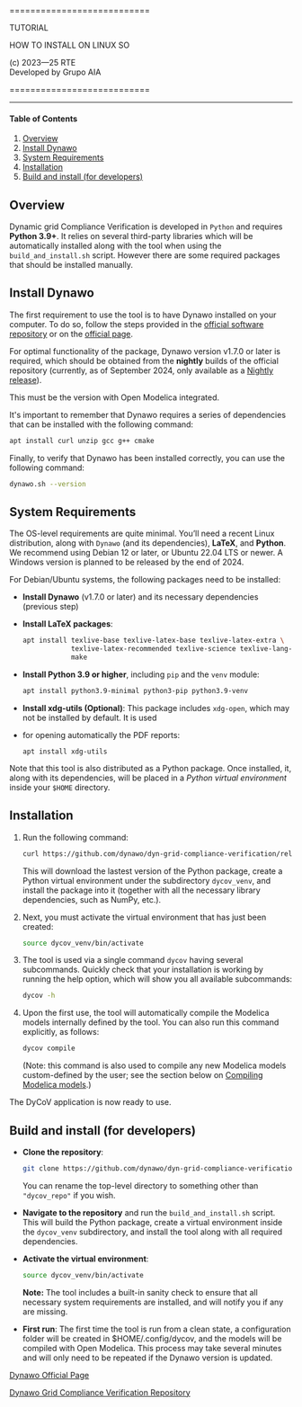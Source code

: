 ===========================

TUTORIAL

HOW TO INSTALL ON LINUX SO

(c) 2023&mdash;25 RTE  
Developed by Grupo AIA

===========================

--------------------------------------------------------------------------------

#### Table of Contents

1. [Overview](#Overview)
2. [Install Dynawo](#Install-Dynawo)
3. [System Requirements](#System-Requirements)
4. [Installation](#Installation)
5. [Build and install (for developers)](#build-and-install-for-developers)

## Overview

Dynamic grid Compliance Verification is developed in `Python` and requires 
**Python 3.9+**. It relies on several third-party libraries which will be 
automatically installed along with the tool when using the `build_and_install.sh` 
script. However there are some required packages that should be installed manually.

## Install Dynawo
The first requirement to use the tool is to have Dynawo installed on your computer. 
To do so, follow the steps provided in the [official software repository](https://github.com/dynawo/dynawo) or 
on the [official page](https://dynawo.github.io/install/).

For optimal functionality of the package, Dynawo version v1.7.0 or later is required, 
which should be obtained from the **nightly** builds of the official repository 
(currently, as of September 2024, only available as a [Nightly release](https://github.com/dynawo/dynawo/releases)).

This must be the version with Open Modelica integrated.

It's important to remember that Dynawo requires a series of dependencies that can be 
installed with the following command:

```bash
apt install curl unzip gcc g++ cmake
```

Finally, to verify that Dynawo has been installed correctly, you can use the following 
command:

```bash
dynawo.sh --version
```

## System Requirements

The OS-level requirements are quite minimal. You’ll need a recent Linux distribution, 
along with `Dynawo` (and its dependencies), **LaTeX**, and **Python**. We recommend 
using Debian 12 or later, or Ubuntu 22.04 LTS or newer. A Windows version is planned 
to be released by the end of 2024.

For Debian/Ubuntu systems, the following packages need to be installed:

* **Install Dynawo** (v1.7.0 or later) and its necessary dependencies (previous step)

* **Install LaTeX packages**:

    ```bash
    apt install texlive-base texlive-latex-base texlive-latex-extra \
                texlive-latex-recommended texlive-science texlive-lang-french \
                make
    ```

* **Install Python 3.9 or higher**, including `pip` and the `venv` module:

    ```bash
    apt install python3.9-minimal python3-pip python3.9-venv
    ```
    
 
* **Install xdg-utils (Optional)**: 
   This package includes `xdg-open`, which may not be installed by default. It is used 
* for opening automatically the PDF reports:

    ```
    apt install xdg-utils
    ```

Note that this tool is also distributed as a Python package. Once installed, it, along 
with its dependencies, will be placed in a *Python virtual environment* inside your 
`$HOME` directory.

## Installation

1. Run the following command:

   ```bash
   curl https://github.com/dynawo/dyn-grid-compliance-verification/releases/download/v0.9.0/linux_install.sh | bash
   ```

   This will download the lastest version of the Python package,
   create a Python virtual environment under the subdirectory `dycov_venv`, and
   install the package into it (together with all the necessary library 
   dependencies, such as NumPy, etc.).

2. Next, you must activate the virtual environment that has just been created: 
   ```bash
   source dycov_venv/bin/activate
   ```

3. The tool is used via a single command `dycov` having several subcommands. Quickly
   check that your installation is working by running the help option, which will show
   you all available subcommands:
   ```bash
   dycov -h
   ```

4. Upon the first use, the tool will automatically compile the Modelica models
   internally defined by the tool. You can also run this command explicitly, as follows:
   ```bash
   dycov compile
   ```
   (Note: this command is also used to compile any new Modelica models custom-defined by the
   user; see the section below on [Compiling Modelica models](#compiling-modelica-models).)
   
The DyCoV application is now ready to use.


## Build and install (for developers)

* **Clone the repository**:

    ```bash
    git clone https://github.com/dynawo/dyn-grid-compliance-verification dycov_repo
    ```

    You can rename the top-level directory to something other than `"dycov_repo"` if you wish.

* **Navigate to the repository** and run the `build_and_install.sh` script. This will 
  build the Python package, create a virtual environment inside the `dycov_venv` 
  subdirectory, and install the tool along with all required dependencies.

* **Activate the virtual environment**:

    ```bash
    source dycov_venv/bin/activate
    ```

    **Note:** The tool includes a built-in sanity check to ensure that all necessary system 
              requirements are installed, and will notify you if any are missing.
    

* **First run**:
The first time the tool is run from a clean state, a configuration folder will be created
in $HOME/.config/dycov, and the models will be compiled with Open Modelica. This process
may take several minutes and will only need to be repeated if the Dynawo version is updated.

[Dynawo Official Page](https://dynawo.github.io/)

[Dynawo Grid Compliance Verification Repository](https://github.com/dynawo/dyn-grid-compliance-verification/)
